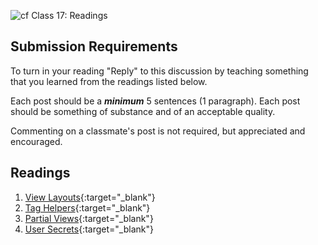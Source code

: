 ![cf](http://i.imgur.com/7v5ASc8.png) Class 17: Readings

## Submission Requirements
To turn in your reading "Reply" to this discussion by teaching something that you learned from the 
readings listed below.

Each post should be a ***minimum*** 5 sentences (1 paragraph). Each post should be something of substance and 
of an acceptable quality. 

Commenting on a classmate's post is not required, but appreciated and encouraged.


## Readings

1. [View Layouts](https://docs.microsoft.com/en-us/aspnet/core/mvc/views/layout?view=aspnetcore-2.1){:target="_blank"}
2. [Tag Helpers](https://docs.microsoft.com/en-us/aspnet/core/mvc/views/tag-helpers/intro?view=aspnetcore-2.1){:target="_blank"}
4. [Partial Views](https://docs.microsoft.com/en-us/aspnet/core/mvc/views/partial?view=aspnetcore-2.1){:target="_blank"}
3. [User Secrets](../../Resources/UserSecrets.md){:target="_blank"}
